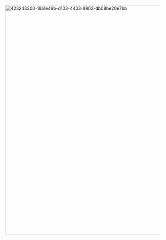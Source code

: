 <img width="741" height="745" alt="423243300-18a1e49b-d103-4433-9902-db08be20e7bb" src="https://github.com/user-attachments/assets/8a8939b6-5250-40e3-a41f-d499eeb48aea" />
